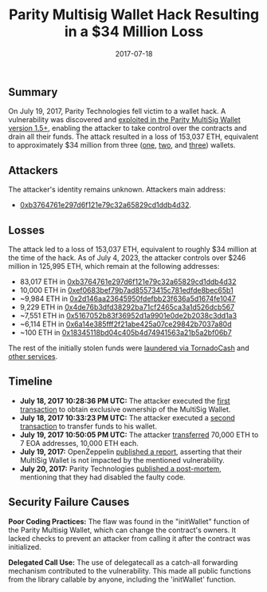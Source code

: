 ﻿---
date: 2017-07-18
target-entities: Parity Technologies
entity-types:
  - DeFi
  - Wallet
attack-types: Smart Contract Exploit
title: "Parity Multisig Wallet Hack Resulting in a $34 Million Loss"
loss: 34000000
---

## Summary

On July 19, 2017, Parity Technologies fell victim to a wallet hack. A vulnerability was discovered and [exploited in the Parity MultiSig Wallet version 1.5+](https://blog.aeternity.com/parity-multisig-wallet-hack-47cc507d964d), enabling the attacker to take control over the contracts and drain all their funds. The attack resulted in a loss of 153,037 ETH, equivalent to approximately $34 million from three ([one](https://etherscan.io/address/0x91efffb9c6cd3a66474688d0a48aa6ecfe515aa5), [two](https://etherscan.io/address/0x50126e8fcb9be29f83c6bbd913cc85b40eaf86fc), and [three](https://etherscan.io/address/0xbec591de75b8699a3ba52f073428822d0bfc0d7e)) wallets.

## Attackers

The attacker's identity remains unknown.
Attackers main address:

- [0xb3764761e297d6f121e79c32a65829cd1ddb4d32](https://etherscan.io/address/0xb3764761e297d6f121e79c32a65829cd1ddb4d32).

## Losses

The attack led to a loss of 153,037 ETH, equivalent to roughly $34 million at the time of the hack. As of July 4, 2023, the attacker controls over $246 million in 125,995 ETH, which remain at the following addresses:

- 83,017 ETH in [0xb3764761e297d6f121e79c32a65829cd1ddb4d32](https://etherscan.io/address/0xb3764761e297d6f121e79c32a65829cd1ddb4d32)
- 10,000 ETH in [0xef0683bef79b7ad85573415c781edfde8bec65b1](https://etherscan.io/address/0xef0683bef79b7ad85573415c781edfde8bec65b1)
- ~9,984 ETH in [0x2d146aa23645950fdefbb23f636a5d1674fe1047](https://etherscan.io/address/0x2d146aa23645950fdefbb23f636a5d1674fe1047)
- 9,229 ETH in [0x4de76b3dfd38292ba71cf2465ca3a1d526dcb567](https://etherscan.io/address/0x4de76b3dfd38292ba71cf2465ca3a1d526dcb567)
- ~7,551 ETH in [0x5167052b83f36952d1a9901e0de2b2038c3dd1a3](https://etherscan.io/address/0x5167052b83f36952d1a9901e0de2b2038c3dd1a3)
- ~6,114 ETH in [0x6a14e385fff2f21abe425a07ce29842b7037a80d](https://etherscan.io/address/0x6a14e385fff2f21abe425a07ce29842b7037a80d)
- ~100 ETH in [0x18345118bd04c405b4d74941563a21b5a2bf06b7](https://etherscan.io/address/0x18345118bd04c405b4d74941563a21b5a2bf06b7)

The rest of the initially stolen funds were [laundered via TornadoCash](https://etherscan.io/tx/0xe36fef8f9ec075d82b0cfbe388b0e74b0a5e2076d2c4a60ed8959cd6b39043df) and [other services](https://etherscan.io/tx/0xe77fa59c53cead170e363355cd8806469bd55cd63d4bdf95c0e55b5bd8b549f3).

## Timeline

- **July 18, 2017 10:28:36 PM UTC:** The attacker executed the [first transaction](https://etherscan.io/tx/0xff261a49c61861884d0509dac46ed67577a7d48cb73c2f51f149c0bf96b29660) to obtain exclusive ownership of the MultiSig Wallet.
- **July 18, 2017 10:33:23 PM UTC:** The attacker executed a [second transaction](https://etherscan.io/tx/0x0e0d16475d2ac6a4802437a35a21776e5c9b681a77fef1693b0badbb6afdb083) to transfer funds to his wallet.
- **July 19, 2017 10:50:05 PM UTC:** The attacker [transferred](https://etherscan.io/tx/0x14a3ab7a4c88c6ebabb04fc2501c1a8e2e566c9464d72175ed92271995ed05b1) 70,000 ETH to 7 EOA addresses, 10,000 ETH each.
- **July 19, 2017:** OpenZeppelin [published a report](https://blog.openzeppelin.com/on-the-parity-wallet-multisig-hack-405a8c12e8f7), asserting that their MultiSig Wallet is not impacted by the mentioned vulnerability.
- **July 20, 2017:** Parity Technologies [published a post-mortem](https://www.parity.io/blog/the-multi-sig-hack-a-postmortem), mentioning that they had disabled the faulty code.

## Security Failure Causes

**Poor Coding Practices:** The flaw was found in the "initWallet" function of the Parity Multisig Wallet, which can change the contract's owners. It lacked checks to prevent an attacker from calling it after the contract was initialized.

**Delegated Call Use:** The use of delegatecall as a catch-all forwarding mechanism contributed to the vulnerability. This made all public functions from the library callable by anyone, including the 'initWallet' function.
